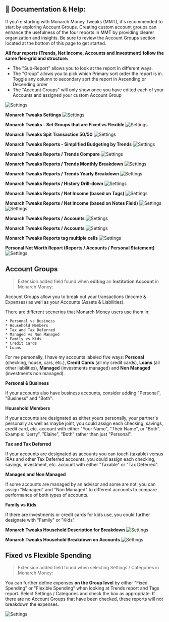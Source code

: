 ## 📖 Documentation & Help:

If you're starting with Monarch Money Tweaks (MMT), it's recommended to start by exploring Account Groups. Creating custom account groups can enhance the usefulness of the four reports in MMT by providing clearer organization and insights. Be sure to review the Account Groups section located at the bottom of this page to get started.

**All four reports (Trends, Net Income, Accounts and Investment) follow the same flex-grid and structure:**

* The "Sub-Report" allows you to look at the report in different ways. 
* The "Group" allows you to pick which Primary sort order the report is in.  Toggle any column to secondary sort the report in Ascending or Decending order
* The "Account Groups" will only show once you have edited each of your Accounts and assigned your custom Account Group
  
![Settings](/images/MT_V3_99.png)


**Monarch Tweaks Settings**
![Settings](/images/MT_V3_01.png)

**Monarch Tweaks - Set Groups that are Fixed vs Flexible**
![Settings](/images/MTFixed.png)

**Monarch Tweaks Spit Transaction 50/50**
![Settings](/images/MT_V3_03.png)

**Monarch Tweaks Reports - Simplified Budgeting by Trends**
![Settings](/images/MTTrendInfo.png)

**Monarch Tweaks Reports / Trends Compare**
![Settings](/images/MT_V3_04.png)

**Monarch Tweaks Reports / Trends Monthly Breakdown**
![Settings](/images/MT_V3_05.png)

**Monarch Tweaks Reports / Trends Yearly Breakdown**
![Settings](/images/MT_V3_06.png)

**Monarch Tweaks Reports / History Drill-down**
![Settings](/images/MT_V3_History.png)

**Monarch Tweaks Reports / Net Income (based on Tags)**
![Settings](/images/MT_V3_09.png)

**Monarch Tweaks Reports / Net Income (based on Notes Field)**
![Settings](/images/MT_TagNotes.png)
![Settings](/images/MT_TagsNotes2.png)

**Monarch Tweaks Reports / Accounts**
![Settings](/images/MT_V3_07.png)

**Monarch Tweaks Reports / Accounts**
![Settings](/images/MT_V3_08.png)

**Monarch Tweaks Reports tag multiple cells**
![Settings](/images/MT_V3_10.png)

**Personal Net Worth Report (Reports / Accounts / Personal Statement)**
![Settings](/images/MT_V3_12.png)


## Account Groups 
> Extension added field found when **editing** an **Institution Account** in Monarch Money:

Account Groups allow you to break out your transactions (Income & Expenses) as well as your Accounts (Assets & Liabilities).

There are different scenerios that Monarch Money users use them in:

    * Personal vs Business
    * Household Members
    * Tax and Tax Deferred
    * Managed vs Non Managed
    * Family vs Kids
    * Credit Cards
    * Loans

For me personally, I have my accounts labeled five ways:  **Personal** (checking, house, cars, etc.), **Credit Cards** (all my credit cards), **Loans** (all other liabilities), **Managed** (investments managed) and **Non Managed** (investments non managed).
    
      
**Personal & Business**

If your accounts also have business accounts, consider adding "Personal", "Business" and "Both".

**Household Members**

If your accounts are designated as either yours personally, your partner's personally as well as maybe joint, you could assign each checking, savings, credit card, etc. account with either "Your Name", "Their Name", or "Both". Example:  "Jerry", "Elaine", "Both" rather than just "Personal".

**Tax and Tax Deferred**

If your accounts are designated as accounts you can touch (taxable) versus IRAs and other Tax Deferred accounts, you could assign each checking, savings, investment, etc. account with either "Taxable" or "Tax Deferred". 

**Managed and Non Managed**

If some accounts are managed by an advisor and some are not, you can assign "Managed" and "Non Managed" to different accounts to compare performance of both types of accounts. 

**Family vs Kids**

If there are investments or credit cards for kids use, you could further designate with "Family" or "Kids".


**Monarch Tweaks Household Description for Breakdown**
![Settings](/images/MT_V3_11.png)

**Monarch Tweaks Household Breakdown on Accounts**
![Settings](/images/MT_V3_13.png)


## Fixed vs Flexible Spending
> Extension added field found when selecting Settings / Categories in Monarch Money:

You can further define expenses **on the Group level** by either "Fixed Spending" or "Flexible Spending" when looking at Trends report and Tags report.   Select Settings / Categories and check the box as appropriate.   If there are no Account Groups that have been checked, these reports will not breakdown the expenses.

![Settings](/images/MM_FixedNoFixed.png)
